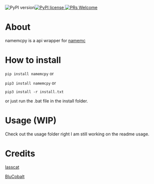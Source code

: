 ![PyPI version](https://badge.fury.io/py/namemcpy.svg)[![PyPI license](https://img.shields.io/pypi/l/namemcpy.svg) ![PRs Welcome](https://img.shields.io/badge/PRs-welcome-brightgreen.svg?style=flat-square)](http://makeapullrequest.com)
# About
namemcpy is a api wrapper for [namemc](https://namemc.com)

# How to install

`pip install namemcpy`
or

`pip3 install namemcpy`
or

`pip3 install -r install.txt`

or just run the .bat file in the install folder.

# Usage (WIP)
Check out the usage folder right I am still working on the readme usage.

# Credits
[lasscat](https://github.com/lasscat)

[BluCobalt](https://github.com/BluCobalt)
